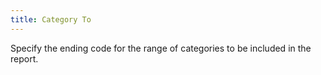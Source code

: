 ```yaml
---
title: Category To
---
```



Specify the ending code for the range of categories to be included in  the report.

